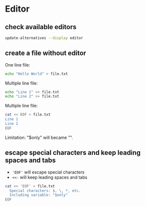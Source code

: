 # Editor

## check available editors
```sh
update-alternatives --display editor
```

## create a file without editor
One line file:
```sh
echo "Hello World" > file.txt
```

Multiple line file:
```sh
echo "Line 1" >> file.txt
echo "Line 2" >> file.txt
```

Multiple line file:
```sh
cat << EOF > file.txt
Line 1
Line 2
EOF
```
Limitation: "$only" will became "".

## escape special characters and keep leading spaces and tabs
- `'EOF'` will escape special characters
- `<<-` will keep leading spaces and tabs
```sh
cat << 'EOF' > file.txt
  Special characters: $, \, *, etc.
  Including variable: "$only"
EOF
```
